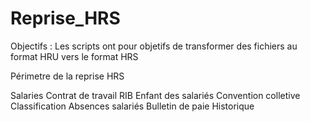 # Reprise_HRS

Objectifs : Les scripts ont pour objetifs de transformer des fichiers au format HRU vers le format HRS

Périmetre de la reprise HRS

Salaries
Contrat de travail
RIB
Enfant des salariés
Convention colletive
Classification
Absences salariés
Bulletin de paie
Historique

